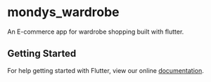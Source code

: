 # mondys_wardrobe

An E-commerce app for wardrobe shopping built with flutter.

## Getting Started

For help getting started with Flutter, view our online
[documentation](https://flutter.io/).
